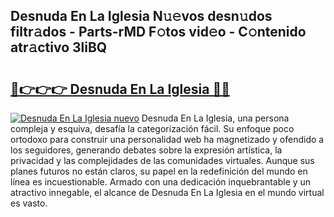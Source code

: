 ## Desnuda En La Iglesia N𝚞𝚎vos desn𝚞dos filtr𝚊dos - Parts-rMD F𝚘tos vid𝚎o - C𝚘ntenido atr𝚊ctivo 3liBQ

# <h2><a href="http://mb420i.tromn.icu/?c=Desnuda+En+La+Iglesia">🔗👉👉👉 Desnuda En La Iglesia 🔗🔗</a></h2>

[![Desnuda En La Iglesia nuevo](https://i.imgur.com/pEAQMta.gif)](http://mb420i.tromn.icu/?c=Desnuda+En+La+Iglesia)
Desnuda En La Iglesia, una persona compleja y esquiva, desafía la categorización fácil. Su enfoque poco ortodoxo para construir una personalidad web ha magnetizado y ofendido a los seguidores, generando debates sobre la expresión artística, la privacidad y las complejidades de las comunidades virtuales. Aunque sus planes futuros no están claros, su papel en la redefinición del mundo en línea es incuestionable. Armado con una dedicación inquebrantable y un atractivo innegable, el alcance de Desnuda En La Iglesia en el mundo virtual es vasto.
